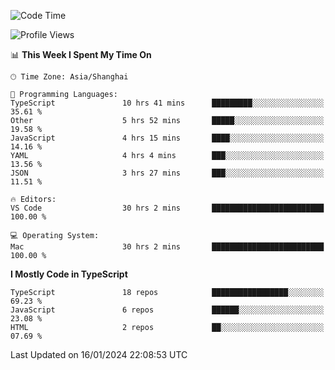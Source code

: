 <!--START_SECTION:waka-->
![Code Time](http://img.shields.io/badge/Code%20Time-5%2C719%20hrs%2033%20mins-blue)

![Profile Views](http://img.shields.io/badge/Profile%20Views-0-blue)

📊 **This Week I Spent My Time On** 

```text
🕑︎ Time Zone: Asia/Shanghai

💬 Programming Languages: 
TypeScript               10 hrs 41 mins      █████████░░░░░░░░░░░░░░░░   35.61 % 
Other                    5 hrs 52 mins       █████░░░░░░░░░░░░░░░░░░░░   19.58 % 
JavaScript               4 hrs 15 mins       ████░░░░░░░░░░░░░░░░░░░░░   14.16 % 
YAML                     4 hrs 4 mins        ███░░░░░░░░░░░░░░░░░░░░░░   13.56 % 
JSON                     3 hrs 27 mins       ███░░░░░░░░░░░░░░░░░░░░░░   11.51 % 

🔥 Editors: 
VS Code                  30 hrs 2 mins       █████████████████████████   100.00 % 

💻 Operating System: 
Mac                      30 hrs 2 mins       █████████████████████████   100.00 % 
```

**I Mostly Code in TypeScript** 

```text
TypeScript               18 repos            █████████████████░░░░░░░░   69.23 % 
JavaScript               6 repos             ██████░░░░░░░░░░░░░░░░░░░   23.08 % 
HTML                     2 repos             ██░░░░░░░░░░░░░░░░░░░░░░░   07.69 % 
```




 Last Updated on 16/01/2024 22:08:53 UTC
<!--END_SECTION:waka-->
